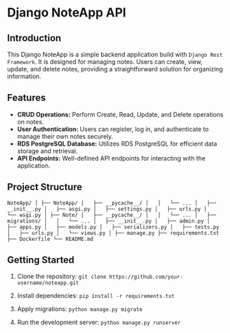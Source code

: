 # Django NoteApp API

## Introduction
This Django NoteApp is a simple backend application build with `Django Rest Framework`. It is designed for managing notes. Users can create, view, update, and delete notes, providing a straightforward solution for organizing information.

## Features
- **CRUD Operations:** Perform Create, Read, Update, and Delete operations on notes.
- **User Authentication:** Users can register, log in, and authenticate to manage their own notes securely.
- **RDS PostgreSQL Database:** Utilizes RDS PostgreSQL for efficient data storage and retrieval.
- **API Endpoints:** Well-defined API endpoints for interacting with the application.

## Project Structure
`NoteApp/
│
├── NoteApp/
│   ├── __pycache__/
│   │   └── ...
│   ├── __init__.py
│   ├── asgi.py
│   ├── settings.py
│   ├── urls.py
│   └── wsgi.py
│
├── Note/
│   ├── __pycache__/
│   │   └── ...
│   ├── migrations/
│   │   └── ...
│   ├── __init__.py
│   ├── admin.py
│   ├── apps.py
│   ├── models.py
│   ├── serializers.py
│   ├── tests.py
│   ├── urls.py
│   └── views.py
│
├── manage.py
├── requirements.txt
├── Dockerfile
└── README.md`

## Getting Started
1. Clone the repository:
`git clone https://github.com/your-username/noteapp.git`

2. Install dependencies:
`pip install -r requirements.txt`

3. Apply migrations:
`python manage.py migrate`

4. Run the development server:
`python manage.py runserver`
